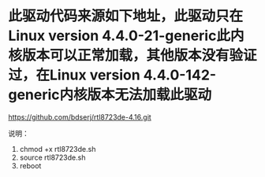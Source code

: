 # 此驱动代码来源如下地址，此驱动只在Linux version 4.4.0-21-generic此内核版本可以正常加载，其他版本没有验证过，在Linux version 4.4.0-142-generic内核版本无法加载此驱动

https://github.com/bdserj/rtl8723de-4.16.git

说明：
1. chmod +x rtl8723de.sh
2. source rtl8723de.sh
3. reboot

